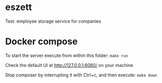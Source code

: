 # eszett
Test: employee storage service for companies

# Docker compose
To start the server execute from within this folder:
`make run`

Check the default UI at http://127.0.0.1:8080/ on your machine.

Stop composer by interrupting it with Ctrl+c, and then execute:
`make down`
